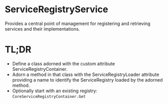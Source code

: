 # ServiceRegistryService

Provides a central point of management for registering and retrieving services and their implementations.

# TL;DR

- Define a class adorned with the custom attribute ServiceRegistryContainer.
- Adorn a method in that class with the ServiceRegistryLoader attribute providing a name to identify the ServiceRegistry loaded by the adorned method.
- Optionally start with an existing registry: `CoreServiceRegistryContainer.Get`